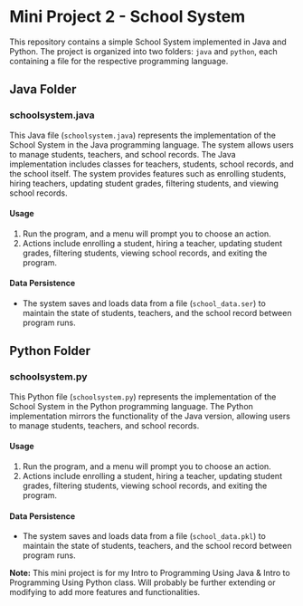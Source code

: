 # Mini Project 2 - School System

This repository contains a simple School System implemented in Java and Python. The project is organized into two folders: `java` and `python`, each containing a file for the respective programming language.

## Java Folder

### schoolsystem.java

This Java file (`schoolsystem.java`) represents the implementation of the School System in the Java programming language. The system allows users to manage students, teachers, and school records. The Java implementation includes classes for teachers, students, school records, and the school itself. The system provides features such as enrolling students, hiring teachers, updating student grades, filtering students, and viewing school records.

#### Usage

1. Run the program, and a menu will prompt you to choose an action.
2. Actions include enrolling a student, hiring a teacher, updating student grades, filtering students, viewing school records, and exiting the program.

#### Data Persistence

- The system saves and loads data from a file (`school_data.ser`) to maintain the state of students, teachers, and the school record between program runs.


## Python Folder

### schoolsystem.py

This Python file (`schoolsystem.py`) represents the implementation of the School System in the Python programming language. The Python implementation mirrors the functionality of the Java version, allowing users to manage students, teachers, and school records.

#### Usage

1. Run the program, and a menu will prompt you to choose an action.
2. Actions include enrolling a student, hiring a teacher, updating student grades, filtering students, viewing school records, and exiting the program.

#### Data Persistence

- The system saves and loads data from a file (`school_data.pkl`) to maintain the state of students, teachers, and the school record between program runs.


**Note:** This mini project is for my Intro to Programming Using Java & Intro to Programming Using Python class. Will probably be further extending or modifying to add more features and functionalities.
